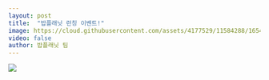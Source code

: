 ```yaml
---
layout: post
title:  "밥플래닛 런칭 이벤트!"
image: https://cloud.githubusercontent.com/assets/4177529/11584288/16549ffa-9aa6-11e5-92cc-e42ad4f01f3a.jpg
video: false
author: 밥플래닛 팀
---
```


![](https://cloud.githubusercontent.com/assets/15334249/11582150/394a3b54-9a8e-11e5-9438-406b07be9c85.jpg)